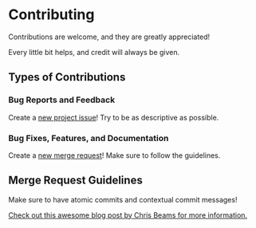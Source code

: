 # Contributing
Contributions are welcome, and they are greatly appreciated!

Every little bit helps, and credit will always be given.

## Types of Contributions

### Bug Reports and Feedback
Create a [new project issue][1]! Try to be as descriptive as possible.

### Bug Fixes, Features, and Documentation
Create a [new merge request][2]! Make sure to follow the guidelines.

## Merge Request Guidelines
Make sure to have atomic commits and contextual commit messages!

[Check out this awesome blog post by Chris Beams for more information.][3]

[1]: https://gitlab.com/tuxredux/lib-ino-lock/issues/new
[2]: https://gitlab.com/tuxredux/lib-ino-lock/merge_requests/new
[3]: http://chris.beams.io/posts/git-commit/
